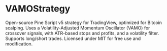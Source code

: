 # VAMOStrategy
Open-source Pine Script v5 strategy for TradingView, optimized for Bitcoin scalping. Uses a Volatility-Adjusted Momentum Oscillator (VAMO) for crossover signals, with ATR-based stops and profits, and a volatility filter. Supports long/short trades. Licensed under MIT for free use and modification.
